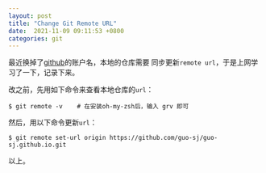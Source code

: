 ```yaml
---
layout: post
title: "Change Git Remote URL"
date:  2021-11-09 09:11:53 +0800
categories: git
---
```


最近换掉了[github](https://github.com/guo-sj)的账户名，本地的仓库需要
同步更新`remote url`，于是上网学习了一下，记录下来。

改之前，先用如下命令来查看本地仓库的`url`：
```
$ git remote -v    # 在安装oh-my-zsh后，输入 grv 即可
```

然后，用以下命令更新`url`：
```
$ git remote set-url origin https://github.com/guo-sj/guo-sj.github.io.git
```

以上。





